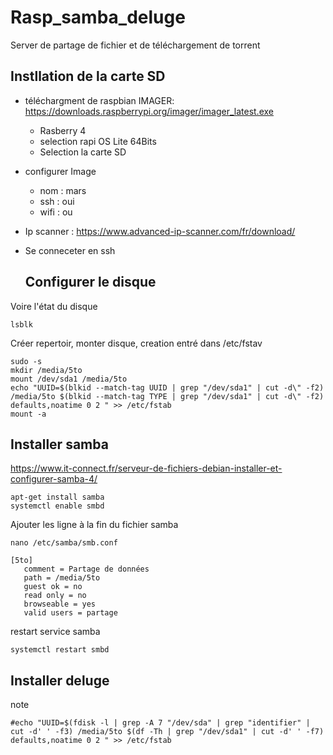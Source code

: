# Rasp_samba_deluge
Server de partage de fichier et de téléchargement de torrent

## Instllation de la carte SD
- téléchargment de raspbian IMAGER: https://downloads.raspberrypi.org/imager/imager_latest.exe
  * Rasberry 4
  * selection rapi OS Lite 64Bits
  * Selection la carte SD
- configurer Image
  * nom : mars
  * ssh : oui
  * wifi : ou
- Ip scanner : https://www.advanced-ip-scanner.com/fr/download/
- Se conneceter en ssh

  ## Configurer le disque
Voire l'état du disque
```
lsblk
```
Créer repertoir, monter disque, creation entré dans /etc/fstav
```
sudo -s
mkdir /media/5to
mount /dev/sda1 /media/5to
echo "UUID=$(blkid --match-tag UUID | grep "/dev/sda1" | cut -d\" -f2) /media/5to $(blkid --match-tag TYPE | grep "/dev/sda1" | cut -d\" -f2) defaults,noatime 0 2 " >> /etc/fstab
mount -a 
```
## Installer samba
https://www.it-connect.fr/serveur-de-fichiers-debian-installer-et-configurer-samba-4/
```
apt-get install samba
systemctl enable smbd
```
Ajouter les ligne à la fin du fichier samba
```
nano /etc/samba/smb.conf
```
```
[5to]
   comment = Partage de données
   path = /media/5to
   guest ok = no
   read only = no
   browseable = yes
   valid users = partage
```
restart service samba
```
systemctl restart smbd
```

## Installer deluge


note
```
#echo "UUID=$(fdisk -l | grep -A 7 "/dev/sda" | grep "identifier" | cut -d' ' -f3) /media/5to $(df -Th | grep "/dev/sda1" | cut -d' ' -f7) defaults,noatime 0 2 " >> /etc/fstab
```
